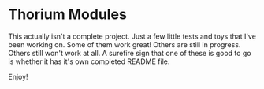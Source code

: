 # Thorium Modules

This actually isn't a complete project. Just a few little tests and toys that I've been working on. Some of them work great! Others are still in progress. Others still won't work at all. A surefire sign that one of these is good to go is whether it has it's own completed README file.

Enjoy!
